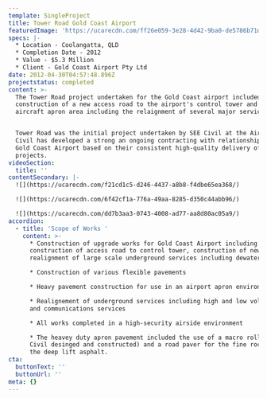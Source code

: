 ```yaml
---
template: SingleProject
title: Tower Road Gold Coast Airport
featuredImage: 'https://ucarecdn.com/ff26e059-3e28-4d42-9ba0-de5786b71d31/'
specs: |-
  * Location - Coolangatta, QLD
  * Completion Date - 2012
  * Value - $5.3 Million
  * Client - Gold Coast Airport Pty Ltd
date: 2012-04-30T04:57:48.896Z
projectstatus: completed
content: >-
  The Tower Road project undertaken for the Gold Coast airport included the
  construction of a new access road to the airport's control tower and a new
  aircraft apron area including the relaignment of several major services. 


  Tower Road was the initial project undertaken by SEE Civil at the Airport. SEE
  Civil has developed a strong an ongoing contracting with relationship with the
  Gold Coast Airport based on their consistent high-quality delivery of
  projects.
videoSection:
  title: ''
contentSecondary: |-
  ![](https://ucarecdn.com/f21cd1c5-d246-4437-a8b8-f4dbe65ea368/)

  ![](https://ucarecdn.com/6f42cf1a-776a-49aa-8285-d350c44abb96/)

  ![](https://ucarecdn.com/dd7b3aa3-0743-4008-ad77-aa8d80ac05a9/)
accordion:
  - title: 'Scope of Works '
    content: >-
      * Construction of upgrade works for Gold Coast Airport including
      construction of access road to control tower, construction of new apron,
      realignment of large scale underground services including dewatering.

      * Construction of various flexible pavements 

      * Heavy pavement construction for use in an airport apron environment

      * Realignement of underground services including high and low voltge power
      and communications services

      * All works completed in a high-security airside environment

      * The heavey duty apron pavement included the use of a macro roller (SEE
      Civil desinged and constructed) and a road paver for the fine rock beneath
      the deep lift asphalt.
cta:
  buttonText: ''
  buttonUrl: ''
meta: {}
---
```



